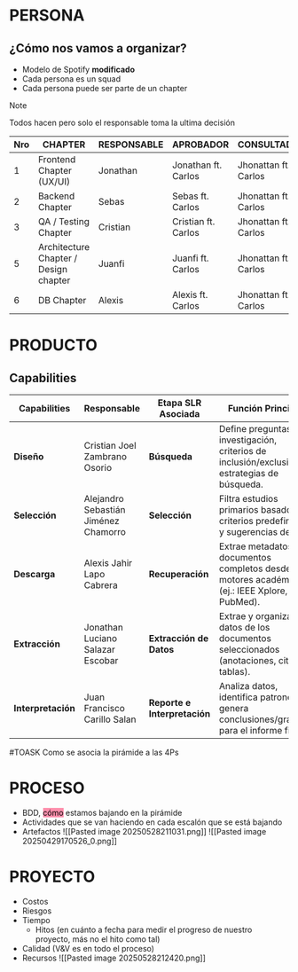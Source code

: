 # PERSONA
## ¿Cómo nos vamos a organizar?
- Modelo de Spotify **modificado**
- Cada persona es un squad
- Cada persona puede ser parte de un chapter 
>[!Note]
>Todos hacen pero solo el responsable toma la ultima decisión

| Nro | CHAPTER                               | RESPONSABLE | APROBADOR           | CONSULTADO           | INFORMADO            |
| --- | ------------------------------------- | ----------- | ------------------- | -------------------- | -------------------- |
| 1   | Frontend Chapter (UX/UI)              | Jonathan    | Jonathan ft. Carlos | Jhonattan ft. Carlos | Todos                |
| 2   | Backend Chapter                       | Sebas       | Sebas ft. Carlos    | Jhonattan ft. Carlos | Jhonattan ft. Carlos |
| 3   | QA / Testing Chapter                  | Cristian    | Cristian ft. Carlos | Jhonattan ft. Carlos | Todos                |
| 5   | Architecture Chapter / Design chapter | Juanfi      | Juanfi ft. Carlos   | Jhonattan ft. Carlos | Todos                |
| 6   | DB Chapter                            | Alexis      | Alexis ft. Carlos   | Jhonattan ft. Carlos | Todos                |
# PRODUCTO
## Capabilities

| Capabilities       | Responsable                          | Etapa SLR Asociada           | Función Principal                                                                              |
| ------------------ | ------------------------------------ | ---------------------------- | ---------------------------------------------------------------------------------------------- |
| **Diseño**         | Cristian Joel Zambrano Osorio        | **Búsqueda**                 | Define preguntas de investigación, criterios de inclusión/exclusión y estrategias de búsqueda. |
| **Selección**      | Alejandro Sebastián Jiménez Chamorro | **Selección**                | Filtra estudios primarios basado en criterios predefinidos y sugerencias de IA.                |
| **Descarga**       | Alexis Jahir Lapo Cabrera            | **Recuperación**             | Extrae metadatos y documentos completos desde motores académicos (ej.: IEEE Xplore, PubMed).   |
| **Extracción**     | Jonathan Luciano Salazar Escobar     | **Extracción de Datos**      | Extrae y organiza datos de los documentos seleccionados (anotaciones, citas, tablas).          |
| **Interpretación** | Juan Francisco Carillo Salan         | **Reporte e Interpretación** | Analiza datos, identifica patrones y genera conclusiones/gráficos para el informe final.       |
#TOASK Como se asocia la pirámide a las 4Ps
# PROCESO
* BDD, <mark style="background: #FF5582A6;">cómo</mark> estamos bajando en la pirámide
* Actividades que se van haciendo en cada escalón que se está bajando
* Artefactos
![[Pasted image 20250528211031.png]]
  ![[Pasted image 20250429170526_0.png]]
# PROYECTO
* Costos
* Riesgos
* Tiempo
	- Hitos (en cuánto a fecha para medir el progreso de nuestro proyecto, más no el hito como tal)
* Calidad (V&V es en todo el proceso)
* Recursos
![[Pasted image 20250528212420.png]]
